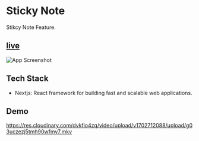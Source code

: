 
# Sticky Note

 Stikcy Note Feature.




## [live](https://todolist-app-next-ts.vercel.app/)

![App Screenshot](https://res.cloudinary.com/dvkfio4zq/image/upload/v1702712525/upload/ewdgidsv69hutuf4pfkm.png)


## Tech Stack
- Nextjs: React framework for building fast and scalable web applications.

 


 


## Demo
 https://res.cloudinary.com/dvkfio4zq/video/upload/v1702712088/upload/g03uczezj5tmh90wfmy7.mkv


